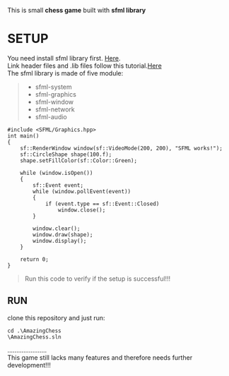 This is small **chess game** built with **sfml library** 

# SETUP 

You need install sfml library first. [Here](https://www.sfml-dev.org/download.php).    
Link header files and .lib files follow this tutorial.[Here](https://www.sfml-dev.org/tutorials/2.6/start-vc.php)    
The sfml library is made of five module:  
> - sfml-system  
> - sfml-graphics 
> - sfml-window 
> - sfml-network
> - sfml-audio


    #include <SFML/Graphics.hpp>
    int main()
    {
        sf::RenderWindow window(sf::VideoMode(200, 200), "SFML works!");
        sf::CircleShape shape(100.f);
        shape.setFillColor(sf::Color::Green);
    
        while (window.isOpen())
        {
            sf::Event event;
            while (window.pollEvent(event))
            {
                if (event.type == sf::Event::Closed)
                    window.close();
            }
    
            window.clear();
            window.draw(shape);
            window.display();
        }
    
        return 0;
    }
> Run this code to verify if the setup is successful!!!  
  
  
  
## RUN  
  
clone this repository and just run:

    cd .\AmazingChess  
    \AmazingChess.sln
......................  
This game still lacks many features and therefore needs further development!!!  
